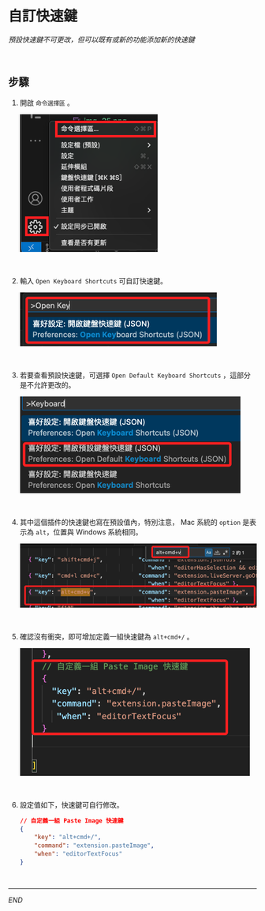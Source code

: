 # 自訂快速鍵

_預設快速鍵不可更改，但可以既有或新的功能添加新的快速鍵_

<br>

## 步驟

1. 開啟 `命令選擇區` 。

    ![](images/img_24.png)

<br>

2. 輸入 `Open Keyboard Shortcuts` 可自訂快速鍵。

    ![](images/img_25.png)

<br>

3. 若要查看預設快速鍵，可選擇 `Open Default Keyboard Shortcuts` ，這部分是不允許更改的。

    ![](images/img_26.png)


<br>

4. 其中這個插件的快速鍵也寫在預設值內，特別注意， Mac 系統的 `option` 是表示為 `alt`，位置與 Windows 系統相同。

    ![](images/img_28.png)

<br>

5. 確認沒有衝突，即可增加定義一組快速鍵為 `alt+cmd+/` 。

    ![](images/img_29.png)

<br>

6. 設定值如下，快速鍵可自行修改。

    ```json
    // 自定義一組 Paste Image 快速鍵
    {
        "key": "alt+cmd+/", 
        "command": "extension.pasteImage",
        "when": "editorTextFocus"
    }
    ```

<br>

---

_END_